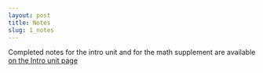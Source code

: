 ```yaml
---
layout: post
title: Notes
slug: 1_notes
---
```


Completed notes for the intro unit and for the math supplement are available [on the Intro unit page](/intro.html)


